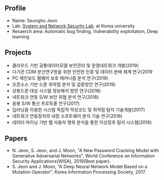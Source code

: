 ## Profile
- Name: Seungho Jeon
- Lab: [System and Network Security Lab](http://kusystemlab.co.kr/). at Korea university
- Resaerch area: Automatic bug finding, Vulnerability exploitation, Deep learning

## Projects
- 클라우드 기반 공통데이터모델 보안관리 및 운영네트워크 개발(2019)
- 다기관 CDM 분산연구방을 위한 안전한 인증 및 데이터 분배 체계 연구(2019
- PC 메인보드 펌웨어 보호 메커니즘 분석 연구(2019)
- 오픈소스 기반 드론 취약점 분석 및 검증방안 연구(2019)
- 상용드론 대상 시스템 정보해석 방안 연구(2018)
- 네트워크 연동 S/W 보안 위협 분석 연구(2018)
- 응용 S/W 통신 프로토콜 연구(2017)
- 딥러닝을 이용한 시스템 독립적 악성코드 및 취약점 탐지 기술개발(2017)
- 네트워크 연동장치의 내장 소프트웨어 분석 기술 연구(2016)
- 데이터 마이닝 기반 웹 사용자 행위 분석을 통한 이상징후 탐지 시스템(2016)

## Papers
- N. Jeon, S. Jeon, and J. Moon, "A New Password Cracking Model with Generative Adversarial Networks", World Conference on Information Security Applications(WISA), 2019(Best paper).
- S. Jeon and J. Moon, "A Deep Neural Network Model Based on a Mutation Operator", Korea Information Processing Society, 2017.
